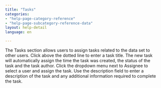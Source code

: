 ```yaml
---
title: "Tasks"
categories:
- "help-page-category-reference"
- "help-page-subcategory-reference-data"
layout: help-detail
language: en

---
```


The Tasks section allows users to assign tasks related to the data set to other users. Click above the dotted line to enter a task title. The new task will automatically assign the time the task was created, the status of the task and the task author. Click the dropdown menu next to Assignee to select a user and assign the task. Use the description field to enter a description of the task and any additional information required to complete the task.
